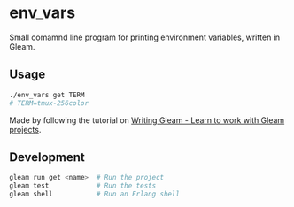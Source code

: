 # env_vars

Small comamnd line program for printing environment variables, written in Gleam.

## Usage

```sh
./env_vars get TERM
# TERM=tmux-256color
```

Made by following the tutorial on [Writing Gleam - Learn to work with Gleam projects](https://gleam.run/writing-gleam/).

## Development

```sh
gleam run get <name>  # Run the project
gleam test            # Run the tests
gleam shell           # Run an Erlang shell
```
